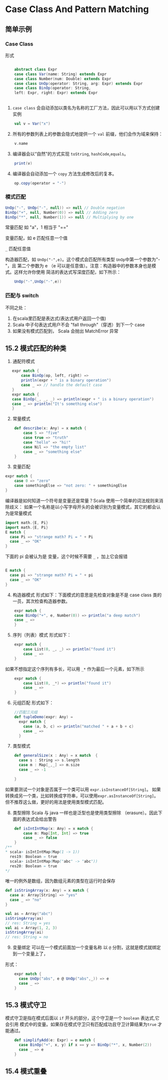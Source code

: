 # Case Class And Pattern Matching 

## 简单示例
### Case Class
形式
```scala

    abstract class Expr
    case class Var(name: String) extends Expr
    case class Number(num: Double) extends Expr
    case class UnOp(operator: String, arg: Expr) extends Expr
    case class BinOp(operator: String,
    left: Expr, right: Expr) extends Expr
    
```
1. `case class` 会自动添加以类名为名称的工厂方法，因此可以用以下方式创建实例
```scala
    val v = Var("x")
``` 
2. 所有的参数列表上的参数会隐式地提供一个 `val` 前缀，他们会作为域来保持：
```scala
    v.name
```
3. 编译器会以“自然”的方式实现 `toString`, `hashCode`,`equals`。
```scala
    print(v)

```
4. 编译器会自动添加一个 `copy` 方法生成修改后的复本。
```scala
    op.copy(operator = "-")

```

### 模式匹配
```scala
UnOp("-", UnOp("-", null)) => null // Double negation
BinOp("+", null, Number(0)) => null // Adding zero
BinOp("*", null, Number(1)) => null // Multiplying by one
```
常量匹配 如 "a"，1 相当于 "=="

变量匹配，如 e 匹配任意一个值

`_` 匹配任意值

构造器匹配，如 `UnOp("-",e)`。这个模式会匹配所有类型 `UnOp`中第一个参数为"-"，且
第二个参数为 e （e 可以是任意值）。注意：构造器中的参数本身也是模式。这样允许你使用 
简洁的表达式写深度匹配，如下所示：
```scala
    UnOp("-",UnOp("-",e))
```

### 匹配与 switch

不同之处：
1. 在scala里匹配是表达式(表达式用户返回一个值)
2. Scala 中子句表达式用户不会 "fall through"（穿透）到下一个 case
3. 如果没有模式匹配到， Scala 会抛出 MatchError 异常

## 15.2 模式匹配的种类
1. 通配符模式
 ```scala
    expr match {
        case BinOp(op, left, right) =>
        println(expr + " is a binary operation")
        case _ => // handle the default case
    }
    expr match {
    case BinOp(_, _, _) => println(expr + " is a binary operation")
    case _ => println("It's something else")
    }

```
2. 常量模式
```scala
    def describe(x: Any) = x match {
        case 5 => "five"
        case true => "truth"
        case "hello" => "hi!"
        case Nil => "the empty list"
        case _ => "something else"
    }
```
3. 变量匹配
```scala
expr match {
    case 0 => "zero"
    case somethingElse => "not zero: " + somethingElse
}

```
编译器是如何知道一个符号是变量还是常量？Scala 使用一个简单的词法规则来消除歧义：
如果一个名称是以小写字母开头的会被识别为变量模式，其它的都会认为是常量模式
```scala
import math.{E, Pi}
import math.{E, Pi}
E match {
  case Pi => "strange math? Pi = " + Pi
  case _ => "OK"
}

```
下面的 pi 会被认为是 变量，这个时候不需要 `_` ，加上它会报错
```scala

E match {
  case pi => "strange math? Pi = " + pi
  case _ => "OK"
}
```
4. 构造器模式
形式如下：下面模式的意思是先检查对象是不是 case class 类的一员，其次检查构造器参数。
```scala
    expr match {
    case BinOp("+", e, Number(0)) => println("a deep match")
    case _ =>
    }

```

5. 序列（列表）模式
形式如下：
```scala
    expr match {
        case List(0, _, _) => println("found it")
        case _ =>
    }

```
如果不想指定这个序列有多长，可以用 `_*` 作为最后一个元素，如下所示
```scala
    expr match {
        case List(0, _*) => println("found it")
        case _ =>
    }

```

6. 元组匹配
形式如下：
```scala
    //匹配三元组
    def tupleDemo(expr: Any) =
      expr match {
        case (a, b, c) => println("matched " + a + b + c)
        case _ =>
      }

```
7. 类型模式
```scala
    def generalSize(x : Any) = x match  {
      case s : String => s.length
      case m : Map[_,_] => m.size
      case _ => -1
      
    }

```
如果要测试一个对象是否属于一个类可以用 `expr.isInstanceOf[String]`。
如果转换成另一个类，比如转换成字符串，可以使用`expr.asInstanceOf[String]`。
但不推荐这么做，更好的用法是使用类型模式匹配。

8. 类型擦除
Scala 与 java 一样也是泛型也是使用类型擦除 （erasure）。因此下面的表达式会给出警告
```scala
    def isIntIntMap(x: Any) = x match {
        case m: Map[Int, Int] => true
        case _ => false
    }
/**
* scala> isIntIntMap(Map(1 -> 1))
  res19: Boolean = true
  scala> isIntIntMap(Map("abc" -> "abc"))
  res20: Boolean = true
*/

```
唯一的例外是数组，因为数组元素的类型在运行时会保存

```scala
def isStringArray(x: Any) = x match {
  case a: Array[String] => "yes"
  case _ => "no"
}

val as = Array("abc")
isStringArray(as)
// res: String = yes
val ai = Array(1, 2, 3)
isStringArray(ai)
// res: String = no

```

9. 变量绑定
可以在一个模式前面加一个变量名称 以 `@` 分割，这就是模式就绑定到一个变量上了，

形式：
```scala
    expr match {
      case UnOp("abs", e @ UnOp("abs",_)) => e
      case _ => 
    }
```

## 15.3 模式守卫
模式守卫是指在模式后面以 `if` 开头的部分，这个守卫是一个 `boolean` 表达式,它会引用
模式中的变量。如果存在模式守卫只有匹配成功且守卫计算结果为`true` 才能通过。
```scala
    def simplifyAdd(e: Expr) = e match {
      case BinOp("+", x, y) if x == y => BinOp("*", x, Number(2))
      case _ => e
    }

```
## 15.4 模式重叠





